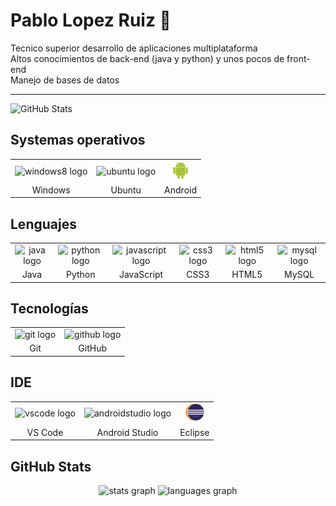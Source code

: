 # Pablo Lopez Ruiz 👋  
<div>Tecnico superior desarrollo de aplicaciones multiplataforma</div>
<div> Altos conocimientos de back-end (java y python) y unos pocos de front-end </div>
<div>Manejo de bases de datos</div>

---

![GitHub Stats](https://github-readme-stats.vercel.app/api?username=pablirry&hide_title=false&hide_rank=false&show_icons=true&include_all_commits=true&count_private=true&disable_animations=false&theme=dark&locale=es&hide_border=false)

## Systemas operativos
<table>
  <tr>
    <td align="center"><img src="https://cdn.jsdelivr.net/gh/devicons/devicon/icons/windows8/windows8-original.svg" height="30" alt="windows8 logo" /></td>
    <td align="center"><img src="https://cdn.jsdelivr.net/gh/devicons/devicon/icons/ubuntu/ubuntu-plain.svg" height="30" alt="ubuntu logo" /></td>
    <td align="center"><img src="https://github.com/devicons/devicon/blob/v2.16.0/icons/android/android-original.svg" height="30" alt="android logo" /></td>
  </tr>
  <tr>
    <td align="center">Windows</td>
    <td align="center">Ubuntu</td>
    <td align="center">Android</td>
  </tr>
</table>

## Lenguajes
<table>
  <tr>
    <td align="center"><img src="https://cdn.jsdelivr.net/gh/devicons/devicon/icons/java/java-original.svg" height="30" alt="java logo" /></td>
    <td align="center"><img src="https://cdn.jsdelivr.net/gh/devicons/devicon/icons/python/python-original.svg" height="30" alt="python logo" /></td>
    <td align="center"><img src="https://cdn.jsdelivr.net/gh/devicons/devicon/icons/javascript/javascript-original.svg" height="30" alt="javascript logo" /></td>
    <td align="center"><img src="https://cdn.jsdelivr.net/gh/devicons/devicon/icons/css3/css3-original.svg" height="30" alt="css3 logo" /></td>
    <td align="center"><img src="https://cdn.jsdelivr.net/gh/devicons/devicon/icons/html5/html5-original.svg" height="30" alt="html5 logo" /></td>
    <td align="center"><img src="https://cdn.jsdelivr.net/gh/devicons/devicon/icons/mysql/mysql-original.svg" height="30" alt="mysql logo" /></td>
  </tr>
  <tr>
    <td align="center">Java</td>
    <td align="center">Python</td>
    <td align="center">JavaScript</td>
    <td align="center">CSS3</td>
    <td align="center">HTML5</td>
    <td align="center">MySQL</td>
  </tr>
</table>

## Tecnologías
<table>
  <tr>
    <td align="center"><img src="https://cdn.jsdelivr.net/gh/devicons/devicon/icons/git/git-original.svg" height="30" alt="git logo" /></td>
    <td align="center"><img src="https://cdn.jsdelivr.net/gh/devicons/devicon/icons/github/github-original.svg" height="30" alt="github logo" /></td>
  </tr>
  <tr>
    <td align="center">Git</td>
    <td align="center">GitHub</td>
  </tr>
</table>

## IDE
<table>
  <tr>
    <td align="center"><img src="https://cdn.jsdelivr.net/gh/devicons/devicon/icons/vscode/vscode-original.svg" height="30" alt="vscode logo" /></td>
    <td align="center"><img src="https://cdn.jsdelivr.net/gh/devicons/devicon/icons/androidstudio/androidstudio-original.svg" height="30" alt="androidstudio logo" /></td>
    <td align="center"><img src="https://github.com/devicons/devicon/blob/v2.16.0/icons/eclipse/eclipse-original.svg" height="30" alt="Eclipse IDE" /></td>
  </tr>
  <tr>
    <td align="center">VS Code</td>
    <td align="center">Android Studio</td>
    <td align="center">Eclipse</td>
  </tr>
</table>

## GitHub Stats
<div align="center">
  <img src="https://github-readme-stats.vercel.app/api?username=pablirry&hide_title=false&hide_rank=false&show_icons=true&include_all_commits=true&count_private=true&disable_animations=false&theme=dark&locale=es&hide_border=false" height="150" alt="stats graph" />

  <img src="https://github-readme-stats.vercel.app/api/top-langs?username=Pablirry&locale=es&hide_title=false&layout=compact&card_width=320&langs_count=5&theme=dark&hide_border=false" height="150" alt="languages graph"  />
</div>
